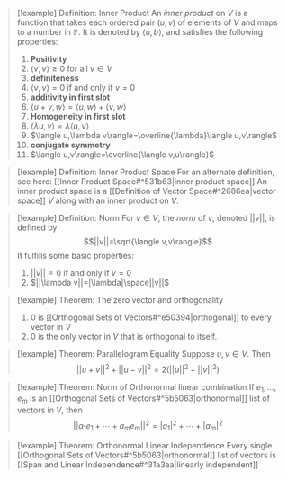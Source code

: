 >[!example] Definition: Inner Product
>An *inner product* on $V$ is a function that takes each ordered pair $(u,v)$ of elements of $V$ and maps to a number in $\mathbb{F}$. It is denoted by $\langle u,b\rangle$, and satisfies the following properties:
>1. **Positivity**
>	1. $\langle v,v \rangle\ge0$ for all $v\in V$
>2. **definiteness**
>	1. $\langle v,v\rangle=0$ if and only if $v=0$
>3. **additivity in first slot**
>	1. $\langle u+v,w\rangle=\langle u,w\rangle+\langle v,w\rangle$
>4. **Homogeneity in first slot**
>	1. $\langle\lambda u,v\rangle=\lambda\langle u,v\rangle$
>	2. $\langle u,\lambda v\rangle=\overline{\lambda}\langle u,v\rangle$
>5. **conjugate symmetry**
>	1. $\langle u,v\rangle=\overline{\langle v,u\rangle}$ 

>[!example] Definition: Inner Product Space
>For an alternate definition, see here: [[Inner Product Space#^531b63|inner product space]]
>An inner product space is a [[Definition of Vector Space#^2686ea|vector space]] $V$ along with an inner product on $V$.

>[!example] Definition: Norm
>For $v\in V$, the *norm* of $v$, denoted $||v||$, is defined by
>$$||v||=\sqrt{\langle v,v\rangle}$$
>It fulfills some basic properties:
>1. $||v||=0$ if and only if $v=0$
>2. $||\lambda v||=|\lambda|\space||v||$

>[!example] Theorem: The zero vector and orthogonality
>1. $0$ is [[Orthogonal Sets of Vectors#^e50394|orthogonal]] to every vector in $V$
>2. $0$ is the only vector in $V$ that is orthogonal to itself.

>[!example] Theorem: Parallelogram Equality
>Suppose $u,v\in V$. Then
>$$||u+v||^2+||u-v||^2=2(||u||^2+||v||^2)$$

>[!example] Theorem: Norm of Orthonormal linear combination
>If $e_1,\dots,e_m$ is an [[Orthogonal Sets of Vectors#^5b5063|orthonormal]] list of vectors in $V$, then
>$$||a_1e_1+\cdots+a_me_m||^2=|a_1|^2+\cdots+|a_m|^2$$

>[!example] Theorem: Orthonormal Linear Independence
>Every single [[Orthogonal Sets of Vectors#^5b5063|orthonormal]] list of vectors is [[Span and Linear Independence#^31a3aa|linearly independent]]